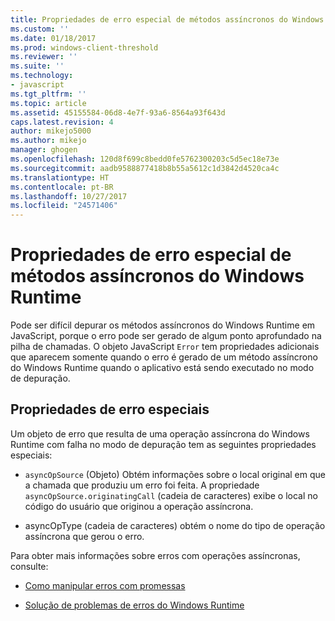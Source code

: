 ```yaml
---
title: Propriedades de erro especial de métodos assíncronos do Windows Runtime | Microsoft Docs
ms.custom: ''
ms.date: 01/18/2017
ms.prod: windows-client-threshold
ms.reviewer: ''
ms.suite: ''
ms.technology:
- javascript
ms.tgt_pltfrm: ''
ms.topic: article
ms.assetid: 45155584-06d8-4e7f-93a6-8564a93f643d
caps.latest.revision: 4
author: mikejo5000
ms.author: mikejo
manager: ghogen
ms.openlocfilehash: 120d8f699c8bedd0fe5762300203c5d5ec18e73e
ms.sourcegitcommit: aadb9588877418b8b55a5612c1d3842d4520ca4c
ms.translationtype: HT
ms.contentlocale: pt-BR
ms.lasthandoff: 10/27/2017
ms.locfileid: "24571406"
---
```

# <a name="special-error-properties-from-asynchronous-windows-runtime-methods"></a>Propriedades de erro especial de métodos assíncronos do Windows Runtime
Pode ser difícil depurar os métodos assíncronos do Windows Runtime em JavaScript, porque o erro pode ser gerado de algum ponto aprofundado na pilha de chamadas. O objeto JavaScript `Error` tem propriedades adicionais que aparecem somente quando o erro é gerado de um método assíncrono do Windows Runtime quando o aplicativo está sendo executado no modo de depuração.  
  
## <a name="special-error-properties"></a>Propriedades de erro especiais  
 Um objeto de erro que resulta de uma operação assíncrona do Windows Runtime com falha no modo de depuração tem as seguintes propriedades especiais:  
  
-   `asyncOpSource` (Objeto) Obtém informações sobre o local original em que a chamada que produziu um erro foi feita. A propriedade `asyncOpSource.originatingCall` (cadeia de caracteres) exibe o local no código do usuário que originou a operação assíncrona.  
  
-   asyncOpType (cadeia de caracteres) obtém o nome do tipo de operação assíncrona que gerou o erro.  
  
 Para obter mais informações sobre erros com operações assíncronas, consulte:  
  
-   [Como manipular erros com promessas](https://msdn.microsoft.com/en-us/library/windows/apps/hh700337.aspx)  
  
-   [Solução de problemas de erros do Windows Runtime](http://msdn.microsoft.com/en-us/1ef7d7df-82ac-441d-8ad0-54ab1318de64)